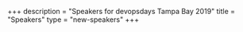 +++
description = "Speakers for devopsdays Tampa Bay 2019"
title = "Speakers"
type = "new-speakers"
+++